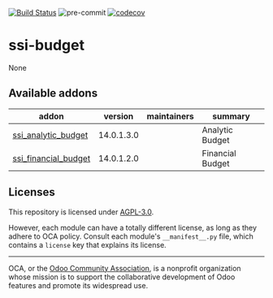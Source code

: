 [![Build Status](https://travis-ci.com/open-synergy/ssi-budget.svg?branch=14.0)](https://travis-ci.com/open-synergy/ssi-budget)
![pre-commit](https://github.com/open-synergy/ssi-budget/actions/workflows/pre-commit.yml/badge.svg)
[![codecov](https://codecov.io/gh/open-synergy/ssi-budget/branch/14.0/graph/badge.svg)](https://codecov.io/gh/open-synergy/ssi-budget)

<!-- /!\ do not modify above this line -->

# ssi-budget

None

<!-- /!\ do not modify below this line -->

<!-- prettier-ignore-start -->

[//]: # (addons)

Available addons
----------------
addon | version | maintainers | summary
--- | --- | --- | ---
[ssi_analytic_budget](ssi_analytic_budget/) | 14.0.1.3.0 |  | Analytic Budget
[ssi_financial_budget](ssi_financial_budget/) | 14.0.1.2.0 |  | Financial Budget

[//]: # (end addons)

<!-- prettier-ignore-end -->

## Licenses

This repository is licensed under [AGPL-3.0](LICENSE).

However, each module can have a totally different license, as long as they adhere to OCA
policy. Consult each module's `__manifest__.py` file, which contains a `license` key
that explains its license.

----

OCA, or the [Odoo Community Association](http://odoo-community.org/), is a nonprofit
organization whose mission is to support the collaborative development of Odoo features
and promote its widespread use.
